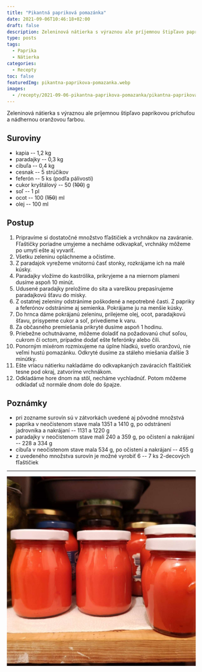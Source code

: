```yaml
---
title: "Pikantná papriková pomazánka"
date: 2021-09-06T10:46:18+02:00
draft: false
description: Zeleninová nátierka s výraznou ale príjemnou štipľavo paprikovou príchuťou a nádhernou oranžovou farbou.
type: posts
tags:
  - Paprika
  - Nátierka
categories:
  - Recepty
toc: false
featuredImg: pikantna-paprikova-pomazanka.webp
images:
  - /recepty/2021-09-06-pikantna-paprikova-pomazanka/pikantna-paprikova-pomazanka.jpg
---
```


Zeleninová nátierka s výraznou ale príjemnou štipľavo paprikovou príchuťou a nádhernou oranžovou farbou.

## Suroviny

- kapia -- 1,2 kg
- paradajky -- 0,3 kg
- cibuľa -- 0,4 kg
- cesnak -- 5 strúčikov
- feferón -- 5 ks (podľa pálivosti)
- cukor kryštálový -- 50 (~~100~~) g
- soľ -- 1 pl
- ocot -- 100 (~~150~~) ml
- olej -- 100 ml

## Postup

1. Pripravíme si dostatočné množstvo fľaštičiek a vrchnákov na zaváranie. Fľaštičky poriadne umyjeme a necháme odkvapkať, vrchnáky môžeme po umytí ešte aj vyvariť.
2. Všetku zeleninu opláchneme a očistíme.
3. Z paradajok vyrežeme vnútornú časť stonky, rozkrájame ich na malé kúsky.
4. Paradajky vložíme do kastrólika, prikryjeme a na miernom plameni dusíme aspoň 10 minút.
5. Udusené paradajky preložíme do sita a vareškou prepasírujeme paradajkovú šťavu do misky.
6. Z ostatnej zeleniny odstránime poškodené a nepotrebné časti. Z papriky a feferónov odstránime aj semienka. Pokrájame ju na menšie kúsky.
7. Do hrnca dáme pokrájanú zeleninu, prilejeme olej, ocot, paradajkovú šťavu, prisypeme cukor a soľ, privedieme k varu.
8. Za občasného premiešania prikryté dusíme aspoň 1 hodinu.
9. Priebežne ochutnávame, môžeme doladiť na požadovanú chuť soľou, cukrom či octom, prípadne dodať ešte feferónky alebo čili.
10. Ponorným mixérom rozmixujeme na úplne hladkú, svetlo oranžovú, nie veľmi hustú pomazánku. Odkryté dusíme za stáleho miešania ďalšie 3 minútky.
11. Ešte vriacu nátierku nakladáme do odkvapkaných zaváracích fľaštičiek tesne pod okraj, zatvoríme vrchnákom.
12. Odkladáme hore dnom na stôl, necháme vychladnúť. Potom môžeme odkladať už normále dnom dole do špajze.

## Poznámky

- pri zozname surovín sú v zátvorkách uvedené aj pôvodné množstvá
- paprika v neočistenom stave mala 1351 a 1410 g, po odstránení jadrovníka a nakrájaní -- 1131 a 1220 g
- paradajky v neočistenom stave mali 240 a 359 g, po očistení a nakrájaní -- 228 a 334 g
- cibuľa v neočistenom stave mala 534 g, po očistení a nakrájaní -- 455 g
- z uvedeného množstva surovín je možné vyrobiť 6 -- 7 ks 2-decových fľaštičiek

---

![Pikantná papriková pomazánka](pikantna-paprikova-pomazanka.jpg "Pikantná papriková pomazánka (autor: zwieratko, 2021)")
